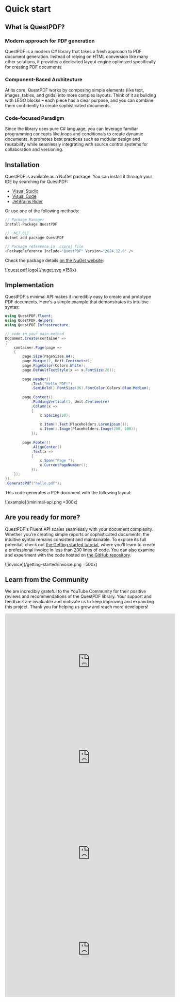 # Quick start

## What is QuestPDF?

### Modern approach for PDF generation

QuestPDF is a modern C# library that takes a fresh approach to PDF document generation. Instead of relying on HTML conversion like many other solutions, it provides a dedicated layout engine optimized specifically for creating PDF documents.

### Component-Based Architecture

At its core, QuestPDF works by composing simple elements (like text, images, tables, and grids) into more complex layouts. Think of it as building with LEGO blocks – each piece has a clear purpose, and you can combine them confidently to create sophisticated documents. 

### Code-focused Paradigm

Since the library uses pure C# language, you can leverage familiar programming concepts like loops and conditionals to create dynamic documents. It promotes best practices such as modular design and reusability while seamlessly integrating with source control systems for collaboration and versioning.

## Installation

QuestPDF is available as a NuGet package. You can install it through your IDE by searching for QuestPDF:
- [Visual Studio](https://learn.microsoft.com/en-us/nuget/consume-packages/install-use-packages-visual-studio)
- [Visual Code](https://code.visualstudio.com/docs/csharp/package-management)
- [JetBrains Rider](https://www.jetbrains.com/help/rider/Using_NuGet.html)

Or use one of the following methods:

```c#
// Package Manager
Install-Package QuestPDF

// .NET CLI
dotnet add package QuestPDF

// Package reference in .csproj file
<PackageReference Include="QuestPDF" Version="2024.12.0" />
```

Check the package details [on the NuGet website](https://www.nuget.org/packages/QuestPDF/):

[![quest pdf logo](/nuget.svg =150x)](https://www.nuget.org/packages/QuestPDF/)

## Implementation

QuestPDF's minimal API makes it incredibly easy to create and prototype PDF documents. Here's a simple example that demonstrates its intuitive syntax:

```c#
using QuestPDF.Fluent;
using QuestPDF.Helpers;
using QuestPDF.Infrastructure;

// code in your main method
Document.Create(container =>
{
    container.Page(page =>
    {
        page.Size(PageSizes.A4);
        page.Margin(2, Unit.Centimetre);
        page.PageColor(Colors.White);
        page.DefaultTextStyle(x => x.FontSize(20));
        
        page.Header()
            .Text("Hello PDF!")
            .SemiBold().FontSize(36).FontColor(Colors.Blue.Medium);
        
        page.Content()
            .PaddingVertical(1, Unit.Centimetre)
            .Column(x =>
            {
                x.Spacing(20);
                
                x.Item().Text(Placeholders.LoremIpsum());
                x.Item().Image(Placeholders.Image(200, 100));
            });
        
        page.Footer()
            .AlignCenter()
            .Text(x =>
            {
                x.Span("Page ");
                x.CurrentPageNumber();
            });
    });
})
.GeneratePdf("hello.pdf");
```

This code generates a PDF document with the following layout:

![example](/minimal-api.png =300x)


## Are you ready for more?

QuestPDF's Fluent API scales seamlessly with your document complexity. Whether you're creating simple reports or sophisticated documents, the intuitive syntax remains consistent and maintainable. To explore its full potential, check out [the Getting started tutorial](/getting-started), where you'll learn to create a professional invoice in less than 200 lines of code. You can also examine and experiment with the code hosted on [the GitHub repository](https://github.com/QuestPDF/example-invoice).

![invoice](/getting-started/invoice.png =500x)

## Learn from the Community

We are incredibly grateful to the YouTube Community for their positive reviews and recommendations of the QuestPDF library. Your support and feedback are invaluable and motivate us to keep improving and expanding this project. Thank you for helping us grow and reach more developers!

<iframe width="560" height="315" src="https://www.youtube.com/embed/_M0IgtGWnvE" frameborder="0" allow="accelerometer; autoplay; clipboard-write; encrypted-media; gyroscope; picture-in-picture" allowfullscreen></iframe>
<br>
<iframe width="560" height="315" src="https://www.youtube.com/embed/T89A_7dz1P8" frameborder="0" allow="accelerometer; autoplay; clipboard-write; encrypted-media; gyroscope; picture-in-picture" allowfullscreen></iframe>
<br>
<iframe width="560" height="315" src="https://www.youtube.com/embed/-iYvZvpLX0g" frameborder="0" allow="accelerometer; autoplay; clipboard-write; encrypted-media; gyroscope; picture-in-picture" allowfullscreen></iframe>
<br>
<iframe width="560" height="315" src="https://www.youtube.com/embed/bhR4Cmg16gs" frameborder="0" allow="accelerometer; autoplay; clipboard-write; encrypted-media; gyroscope; picture-in-picture" allowfullscreen></iframe>
